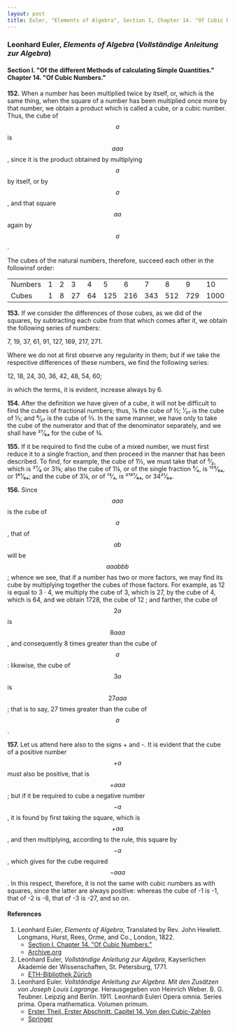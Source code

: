 ```yaml
---
layout: post
title: Euler, "Elements of Algebra", Section I, Chapter 14. "Of Cubic Numbers."
---
```


### Leonhard Euler, *Elements of Algebra* (*Vollständige Anleitung zur Algebra*)

#### Section I. "Of the different Methods of calculating Simple Quantities." Chapter 14. "Of Cubic Numbers."

**152.** When a number has been multiplied twice by itself,
or, which is the same thing, when the square of a number
has been multiplied once more by that number, we obtain
a product which is called a cube, or a cubic number. Thus,
the cube of $$a$$ is $$aaa$$, since it is the product obtained by
multiplying $$a$$ by itself, or by $$a$$, and that square $$aa$$ again
by $$a$$.

The cubes of the natural numbers, therefore, succeed
each other in the followinsf order:

<table>
  <tr>
    <td>Numbers</td>
    <td>1</td>
    <td>2</td>
    <td>3</td>
    <td>4</td>
    <td>5</td>
    <td>6</td>
    <td>7</td>
    <td>8</td>
    <td>9</td>
    <td>10</td>
  </tr>
  <tr>
    <td>Cubes</td>
    <td>1</td>
    <td>8</td>
    <td>27</td>
    <td>64</td>
    <td>125</td>
    <td>216</td>
    <td>343</td>
    <td>512</td>
    <td>729</td>
    <td>1000</td>
  </tr>
</table>

**153.** If we consider the differences of those cubes, as we
did of the squares, by subtracting each cube from that
which comes after it, we obtain the following series of
numbers:

7, 19, 37, 61, 91, 127, 169, 217, 271.

Where we do not at first observe any regularity in them;
but if we take the respective differences of these numbers, we
find the following series:

12, 18, 24, 30, 36, 42, 48, 54, 60;

in which the terms, it is evident, increase always by 6.

**154.** After the definition we have given of a cube, it will
not be difficult to find the cubes of fractional numbers;
thus, ⅛ the cube of ½; ¹⁄₂₇ is the cube of ⅓; and ⁸⁄₂₇ is the
cube of ⅔. In the same manner, we have only to take the
cube of the numerator and that of the denominator separately,
and we shall have ²⁷⁄₆₄ for the cube of ¾.

**155.** If it be required to find the cube of a mixed number, we must first reduce
it to a single fraction, and then
proceed in the manner that has been described. To find,
for example, the cube of 1½, we must take that of  ³⁄₂, which
is ²⁷⁄₈ or 3⅜; also the cube of 1¼, or of the single fraction
⁵⁄₄, is ¹²⁵⁄₆₄, or 1⁶¹⁄₆₄; and the cube of 3¼, or of ¹³⁄₄,
is ²¹⁹⁷⁄₆₄, or 34²¹⁄₆₄.

**156.** Since $$aaa$$ is the cube of $$a$$, that of
$$ab$$ will be $$aaabbb$$;
whence we see, that if a number has two or more factors, we
may find its cube by multiplying together the cubes of those
factors. For example, as 12 is equal to 3 · 4, we multiply
the cube of 3, which is 27, by the cube of 4, which is 64,
and we obtain 1728, the cube of 12 ; and farther, the cube
of $$2a$$ is $$8aaa$$, and consequently 8 times greater than the
cube of $$a$$: likewise, the cube of $$3a$$ is $$27aaa$$; that is to say,
27 times greater than the cube of $$a$$.

**157.** Let us attend here also to the signs + and -. It
is evident that the cube of a positive number $$+a$$ must also
be positive, that is $$+aaa$$; but if it be required to cube a
negative number $$-a$$, it is found by first taking the square,
which is $$+aa$$, and then multiplying, according to the rule,
this square by $$-a$$, which gives for the cube required $$-aaa$$.
In this respect, therefore, it is not the same with cubic numbers
as with squares, since the latter are always positive:
whereas the cube of -1 is -1, that of -2 is -8, that of
-3 is -27, and so on.



#### References

1. Leonhard Euler, *Elements of Algebra*, Translated by Rev. John Hewlett. Longmans, Hurst, Rees, Orme, and Co., London, 1822.
    - [Section I. Chapter 14. "Of Cubic Numbers."](/assets/euler/en/I-14.pdf)
    - [Archive.org](https://archive.org/details/elementsofalgebr00euleuoft/)
3. Leonhard Euler, *Vollständige Anleitung zur Algebra*, Kayserlichen Akademie der Wissenschaften, St. Petersburg, 1771.
    - [ETH-Bibliothek Zürich](https://doi.org/10.3931/e-rara-9093)
2. Leonhard Euler. *Vollständige Anleitung zur Algebra. Mit den Zusätzen von Joseph Louis Lagrange.* Herausgegeben von Heinrich Weber. B. G. Teubner. Leipzig and Berlin. 1911. Leonhardi Euleri Opera omnia. Series prima. Opera mathematica. Volumen primum.
    - [Erster Theil. Erster Abschnitt. Capitel 14. Von den Cubic-Zahlen](/assets/euler/de/I-I-14.pdf)
    - [Springer](https://link.springer.com/book/9783764314002)